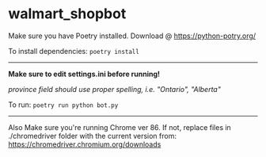 # walmart_shopbot

Make sure you have Poetry installed. Download @ https://python-potry.org/

To install dependencies: `poetry install`


--------------------------------------

**Make sure to edit settings.ini before running!**

*province field should use proper spelling, i.e. "Ontario", "Alberta"*

To run: `poetry run python bot.py`

--------------------------------------

Also Make sure you're running Chrome ver 86.
If not, replace files in ./chromedriver folder with the current version from: https://chromedriver.chromium.org/downloads
